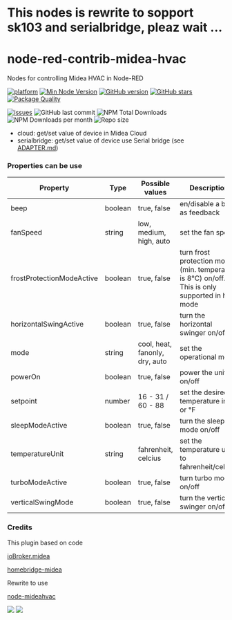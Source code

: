 # This nodes is rewrite to sopport sk103 and serialbridge, pleaz wait ...


# node-red-contrib-midea-hvac
Nodes for controlling Midea HVAC in Node-RED

[![platform](https://img.shields.io/badge/platform-Node--RED-red?logo=nodered)](https://nodered.org)
[![Min Node Version](https://img.shields.io/node/v/node-red-contrib-midea-hvac.svg)](https://nodejs.org/en/)
[![GitHub version](https://img.shields.io/github/package-json/v/twocolors/node-red-contrib-midea-hvac?logo=npm)](https://www.npmjs.com/package/node-red-contrib-midea-hvac)
[![GitHub stars](https://img.shields.io/github/stars/twocolors/node-red-contrib-midea-hvac)](https://github.com/twocolors/node-red-contrib-midea-hvac/stargazers)
[![Package Quality](https://packagequality.com/shield/node-red-contrib-midea-hvac.svg)](https://packagequality.com/#?package=node-red-contrib-midea-hvac)

[![issues](https://img.shields.io/github/issues/twocolors/node-red-contrib-midea-hvac?logo=github)](https://github.com/twocolors/node-red-contrib-midea-hvac/issues)
![GitHub last commit](https://img.shields.io/github/last-commit/twocolors/node-red-contrib-midea-hvac)
![NPM Total Downloads](https://img.shields.io/npm/dt/node-red-contrib-midea-hvac.svg)
![NPM Downloads per month](https://img.shields.io/npm/dm/node-red-contrib-midea-hvac)
![Repo size](https://img.shields.io/github/repo-size/twocolors/node-red-contrib-midea-hvac)

* cloud: get/set value of device in Midea Cloud
* serialbridge: get/set value of device use Serial bridge (see [ADAPTER.md](https://github.com/reneklootwijk/node-mideahvac/blob/master/ADAPTER.md))

### Properties can be use
 Property | Type | Possible values | Description |
| --- | --- | --- | --- |
| beep | boolean | true, false | en/disable a beep as feedback |
| fanSpeed | string | low, medium, high, auto | set the fan speed |
| frostProtectionModeActive | boolean | true, false | turn frost protection mode (min. temperature is 8°C) on/off. This is only supported in heat mode |
| horizontalSwingActive | boolean | true, false | turn the horizontal swinger on/off |
| mode | string | cool, heat, fanonly, dry, auto | set the operational mode |
| powerOn | boolean | true, false | power the unit on/off |
| setpoint | number | 16 - 31 / 60 - 88| set the desired temperature in °C or °F|
| sleepModeActive | boolean | true, false | turn the sleep mode on/off |
| temperatureUnit | string | fahrenheit, celcius | set the temperature unit to fahrenheit/celcius |
| turboModeActive | boolean | true, false | turn turbo mode on/off |
| verticalSwingMode | boolean | true, false | turn the vertical swinger on/off |

### Credits
This plugin based on code

[ioBroker.midea](https://github.com/TA2k/ioBroker.midea/)

[homebridge-midea](https://github.com/ttimpe/homebridge-midea/)

Rewrite to use

[node-mideahvac](https://github.com/reneklootwijk/node-mideahvac)


<img src="https://github.com/twocolors/node-red-contrib-midea-hvac/blob/master/readme/1.png?raw=true">

<img src="https://github.com/twocolors/node-red-contrib-midea-hvac/blob/master/readme/2.png?raw=true">
